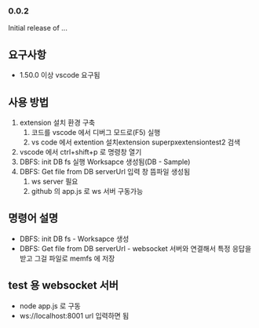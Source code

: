 
### 0.0.2

Initial release of ...


## 요구사항
 - 1.50.0 이상 vscode 요구됨

## 사용 방법
1. extension 설치 환경 구축
    1. 코드를 vscode 에서 디버그 모드로(F5) 실행       
    2. vs code 에서 extention 설치extension superpxextensiontest2 검색
2. vscode 에서 ctrl+shift+p 로 명령창 열기
3. DBFS: init DB fs 실행 Worksapce 생성됨(DB - Sample)
4. DBFS: Get file from DB serverUrl 입력 창 뜸파일 생성됨
    1. ws server 필요
    2. github 의 app.js 로 ws 서버 구동가능


## 명령어 설명
- DBFS: init DB fs - Worksapce 생성
- DBFS: Get file from DB serverUrl - websocket 서버와 연결해서 특정 응답을 받고 그걸 파일로 memfs 에 저장

## test 용 websocket 서버
- node app.js 로 구동
- ws://localhost:8001 url 입력하면 됨
